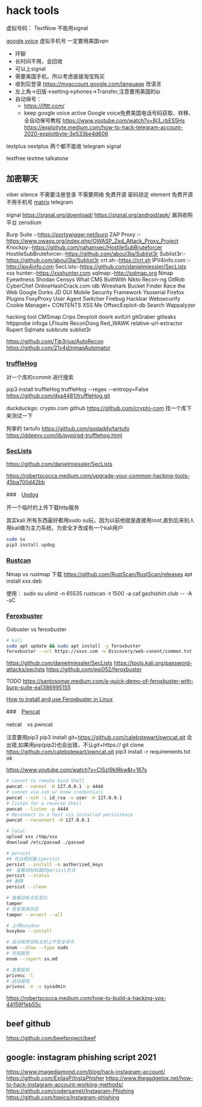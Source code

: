 # hack tools

虚拟号码：
TextNow
  不能用signal

[google voice](https://voice.google.com/) 虚拟手机号
  一定要用美国vpn
  + 环聊
  + 长时间不用，会回收
  + 可以上signal
  + 需要美国手机，所以考虑直接淘宝购买
  + 收到后登录 https://myaccount.google.com/language 改语言
  + 左上角->旧版->setting->phones->Transfer,注意要用美国的ip
  + 自动保号：
    + https://ifttt.com/
    + keep google voice active
Google voice免费美国电话号码获取、转移、全自动保号教程
https://www.youtube.com/watch?v=8j3_rbES5Hs
https://exploityte.medium.com/how-to-hack-telegram-account-2020-exploitbyte-3e533be4d606

textplus
nextplus
  两个都不能收 telegram signal

textfree
textme
talkatone

## 加密聊天

viber
silence
  不需要注册登录
  不需要网络
  免费开源
  密码锁定
element
  免费开源
  不用手机号
[matrix](https://matrix.org/docs/projects/bridge/mautrix-telegram)
telegram
  

signal
https://signal.org/download/
  https://signal.org/android/apk/
漏洞收购平台 zerodium

Burp Suite :-https://portswigger.net/burp
ZAP Proxy :-https://www.owasp.org/index.php/OWASP_Zed_Attack_Proxy_Project
Knockpy:-https://github.com/nahamsec/HostileSubBruteforcer
HostileSubBruteforcer:-https://github.com/aboul3la/Sublist3r
Sublist3r:-https://github.com/aboul3la/Sublist3r
crt.sh:-https://crt.sh
IPV4info.com :-http://ipv4info.com
SecLists:-https://github.com/danielmiessler/SecLists
xss hunter:-https://xsshunter.com
sqlmap:-http://sqlmap.org 
Nmap 
Eyewitness 
Shodan 
Censys
 What CMS 
BuiltWith 
Nikto 
Recon-ng 
GitRob 
CyberChef 
OnlineHashCrack.com 
idb 
Wireshark 
Bucket Finder 
Race the Web 
Google Dorks 
JD GUI 
Mobile Security Framework Ysoserial 
Firefox Plugins 
FoxyProxy 
User Agent Switcher 
Firebug 
Hackbar 
Websecurify 
Cookie Manager+ CONTENTS XSS Me 
OffsecExploit-db Search 
Wappalyzer

hacking tool
CMSmap Crips Devploit doork evilUrl
gitGraber gitleaks httpprobe infoga LFIsuite
ReconDong Red_WAWK relative-url-extractor Rupert
 Sqlmate subbrute sublist3r 

https://github.com/Tib3rius/AutoRecon
https://github.com/21y4d/nmapAutomator

### [truffleHog](https://github.com/dxa4481/truffleHog)
对一个库的commit 进行搜索

pip3 install truffleHog
truffleHog --regex --entropy=False https://github.com/dxa4481/truffleHog.git 

duckduckgo: crypto.com github
https://github.com/crypto-com
找一个库下来测试一下


狗爹的 tartufo
https://github.com/godaddy/tartufo
https://ddeevv.com/lib/pypi/gd-trufflehog.html

### [SecLists](https://gitee.com/azhao-1981/SecLists)
https://github.com/danielmiessler/SecLists

https://robertscocca.medium.com/upgrade-your-common-hacking-tools-45ba700d42bb

###　[Updog](https://github.com/sc0tfree/updog)

开一个临时的上传下载http服务

其实kali 所有东西最好都用sudo su玩，因为以前他就是直接用root,直到后来别人用kali做为主力系统，为安全才改成有一个kali用户

```bash
sudo su
pip3 install updog
```



### [Rustcan](https://github.com/RustScan/RustScan)
Nmap vs rustmap
下载 https://github.com/RustScan/RustScan/releases
apt install xxx.deb

使用：
sudo su
ulimit -n 65535
rustscan -t 1500  -a caf.gezhishirt.club -- -A -sC

### [Feroxbuster](https://github.com/epi052/feroxbuster)
Gobuster vs feroxbuster

```bash
# kali
sudo apt update && sudo apt install -y feroxbuster
feroxbuster --url https://xxxx.com -w Discovery/web-conent/common.txt --depth 2
```

https://github.com/danielmiessler/SecLists
https://tools.kali.org/password-attacks/seclists
https://github.com/epi052/feroxbuster

TODO
https://santosomar.medium.com/a-quick-demo-of-feroxbuster-with-burp-suite-ea1386995155

[How to install and use Feroxbuster in Linux](https://www.youtube.com/watch?v=x5qAc-Gc4f4&t=302s)


###　[Pwncat](https://github.com/calebstewart/pwncat)

netcat　vs pwncat 

注意要用pip3
pip3 install git+https://github.com/calebstewart/pwncat.git
会出错,如果用pip(pip2)也会出错，不认git+https://
git clone https://github.com/calebstewart/pwncat.git
pip3 install -r requirements.txt
ok

https://www.youtube.com/watch?v=CISzI9klRkw&t=167s

```bash
# connet to remote bind Shell
pwncat --connet -H 127.0.0.1 -p 4444
# connet via ssh w/ know credentials
pwncat --ssh -i id_rsa -u user -H 127.0.0.1 
# listen for a reverse Shell
pwncat --listen -p 4444
# Reconnect to a host via installed persistence
pwncat --reconnect -H 127.0.0.1 

# local 
upload xxx /tmp/xxx
download /etc/passwd ./passwd

# persist
## 在远程机器上persist
persist --install -m authorized_keys
##　查看目标机器的persist方法
persist --status
## 删除
persist --clean

# 查看目标主机变化
tamper
# 恢复原来状态
tamper --ervert --all

# 上传busybox
busybox --install

# 自动枚举目标主机上不安全命令
enum --show --type sudo 
# 写成报告
enum --report xx.md

# 查看提权
privesc -l
# 自动提权
privesc -e -u sysadmin
```

https://robertscocca.medium.com/how-to-build-a-hacking-vps-44159f1eb55c

## beef github

https://github.com/beefproject/beef

## google: instagram phishing script 2021

https://www.imagediamond.com/blog/hack-instagram-account/
https://github.com/ExilasP/InstaPhisher
https://www.thegadgetox.net/how-to-hack-instagram-account-working-methods/
https://github.com/codersamet/Instagram-Phishing
https://github.com/topics/instagram-phishing
